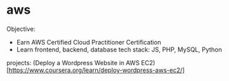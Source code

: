 # aws
Objective: 
* Earn AWS Certified Cloud Practitioner Certification
* Learn frontend, backend, database tech stack: JS, PHP, MySQL, Python

projects:
(Deploy a Wordpress Website in AWS EC2)
[https://www.coursera.org/learn/deploy-wordpress-aws-ec2/]

